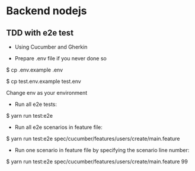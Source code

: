 # Backend nodejs

## TDD with e2e test
- Using Cucumber and Gherkin

- Prepare .env file if you never done so

$ cp .env.example .env

$ cp test.env.example test.env

Change env as your environment

- Run all e2e tests:

$ yarn run test:e2e

- Run all e2e scenarios in feature file:

$ yarn run test:e2e spec/cucumber/features/users/create/main.feature

- Run one scenario in feature file by specifying the scenario line number:

$ yarn run test:e2e spec/cucumber/features/users/create/main.feature 99
